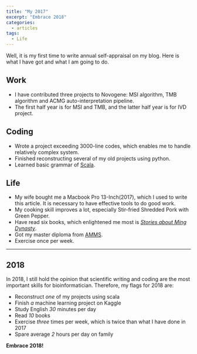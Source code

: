 ```yaml
---
title: "My 2017"
excerpt: "Embrace 2018"
categories:
  - articles
tags:
  - Life
---
```



Well, it is my first time to write annual self-appraisal on my blog. Here is what I have got and what I am going to do.

## Work


* I have contributed three projects to Novogene: MSI algorithm, TMB algorithm and ACMG auto-interpretation pipeline.
* The first half year is for MSI and TMB, and the latter half year is for IVD project.

## Coding

* Wrote a project exceeding 3000-line codes, which enables me to handle relatively complex system.
* Finished reconstructing several of my old projects using python.
* Learned basic grammar of [Scala](https://www.scala-lang.org/).



## Life

* My wife bought me a Macbook Pro 13-Inch(2017), which I used to write this article. It is necessary to have effective tools to do good work.
* My cooking skill improves a lot, especially Stir-fried Shredded Pork with Green Pepper.
* Have read six books, which enlightened me most is [*Stories about Ming Dynasty*](https://en.wikipedia.org/wiki/Stories_about_Ming_Dynasty). 
* Got my master diploma from [AMMS](https://en.wikipedia.org/wiki/Academy_of_Military_Medical_Sciences).
* Exercise once per week.





---

## 2018

In 2018, I still hold the opinion that scientific writing and coding are the most important skills for bioinformatician. Therefore, my flags for 2018 are:

* Reconstruct *one* of my projects using scala
* Finish *a* machine learning project on Kaggle
* Study English *30* minutes per day
* Read *10* books
* Exercise *three* times per week, which is twice than what I have done in 2017
* Spare average *2* hours per day on family

**Embrace 2018!**


